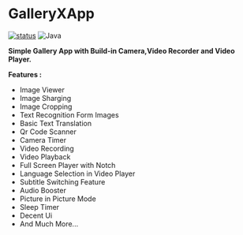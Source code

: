 # GalleryXApp
[![status](https://img.shields.io)](https://img.shields.io/badge/Status-Active-brightgreen)
![Java](https://img.shields.io/badge/Java-100%25-brightgreen)

<b>Simple Gallery App with Build-in Camera,Video Recorder and Video Player.</b><br>

<b> Features : </b>
<ul>
<li>Image Viewer
<li>Image Sharging
<li>Image Cropping
<li>Text Recognition Form Images
<li>Basic Text Translation
<li>Qr Code Scanner
<li>Camera Timer
<li>Video Recording</li>
<li>Video Playback</li>
<li>Full Screen Player with Notch</li>
<li>Language Selection in Video Player</li>
<li>Subtitle Switching Feature</li>
<li>Audio Booster</li>
<li>Picture in Picture Mode</li>
<li>Sleep Timer</li> 
<li>Decent Ui
<li>And Much More... 
</ul>




